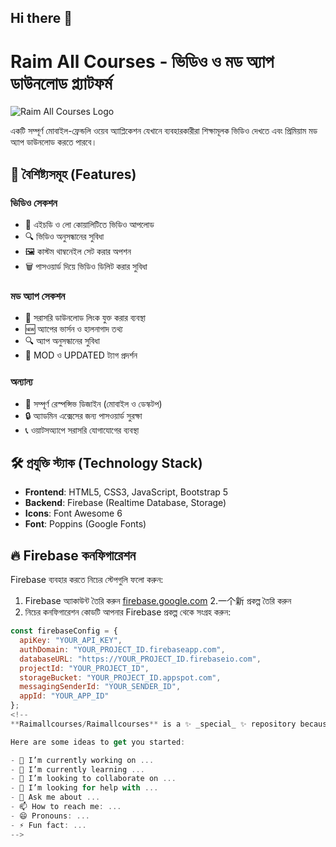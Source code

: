 ## Hi there 👋
# Raim All Courses - ভিডিও ও মড অ্যাপ ডাউনলোড প্ল্যাটফর্ম

![Raim All Courses Logo](https://via.placeholder.com/150x50?text=Raim+All+Courses)

একটি সম্পূর্ণ মোবাইল-ফ্রেন্ডলি ওয়েব অ্যাপ্লিকেশন যেখানে ব্যবহারকারীরা শিক্ষামূলক ভিডিও দেখতে এবং প্রিমিয়াম মড অ্যাপ ডাউনলোড করতে পারবে।

## 📌 বৈশিষ্ট্যসমূহ (Features)

### ভিডিও সেকশন
- 🎥 এইচডি ও লো কোয়ালিটিতে ভিডিও আপলোড
- 🔍 ভিডিও অনুসন্ধানের সুবিধা
- 🖼️ কাস্টম থাম্বনেইল সেট করার অপশন
- 🗑️ পাসওয়ার্ড দিয়ে ভিডিও ডিলিট করার সুবিধা

### মড অ্যাপ সেকশন
- 📲 সরাসরি ডাউনলোড লিংক যুক্ত করার ব্যবস্থা
- 🆕 অ্যাপের ভার্সন ও হালনাগাদ তথ্য
- 🔍 অ্যাপ অনুসন্ধানের সুবিধা
- 📌 MOD ও UPDATED ট্যাগ প্রদর্শন

### অন্যান্য
- 📱 সম্পূর্ণ রেস্পন্সিভ ডিজাইন (মোবাইল ও ডেস্কটপ)
- 🔒 অ্যাডমিন এক্সেসের জন্য পাসওয়ার্ড সুরক্ষা
- 📞 ওয়াটসঅ্যাপে সরাসরি যোগাযোগের ব্যবস্থা

## 🛠️ প্রযুক্তি স্ট্যাক (Technology Stack)
- **Frontend**: HTML5, CSS3, JavaScript, Bootstrap 5
- **Backend**: Firebase (Realtime Database, Storage)
- **Icons**: Font Awesome 6
- **Font**: Poppins (Google Fonts)

## 🔥 Firebase কনফিগারেশন

Firebase ব্যবহার করতে নিচের স্টেপগুলি ফলো করুন:

1. Firebase অ্যাকাউন্ট তৈরি করুন [firebase.google.com](https://firebase.google.com)
2.一个新 প্রকল্প তৈরি করুন
3. নিচের কনফিগারেশন কোডটি আপনার Firebase প্রকল্প থেকে সংগ্রহ করুন:

```javascript
const firebaseConfig = {
  apiKey: "YOUR_API_KEY",
  authDomain: "YOUR_PROJECT_ID.firebaseapp.com",
  databaseURL: "https://YOUR_PROJECT_ID.firebaseio.com",
  projectId: "YOUR_PROJECT_ID",
  storageBucket: "YOUR_PROJECT_ID.appspot.com",
  messagingSenderId: "YOUR_SENDER_ID",
  appId: "YOUR_APP_ID"
};
<!--
**Raimallcourses/Raimallcourses** is a ✨ _special_ ✨ repository because its `README.md` (this file) appears on your GitHub profile.

Here are some ideas to get you started:

- 🔭 I’m currently working on ...
- 🌱 I’m currently learning ...
- 👯 I’m looking to collaborate on ...
- 🤔 I’m looking for help with ...
- 💬 Ask me about ...
- 📫 How to reach me: ...
- 😄 Pronouns: ...
- ⚡ Fun fact: ...
-->
